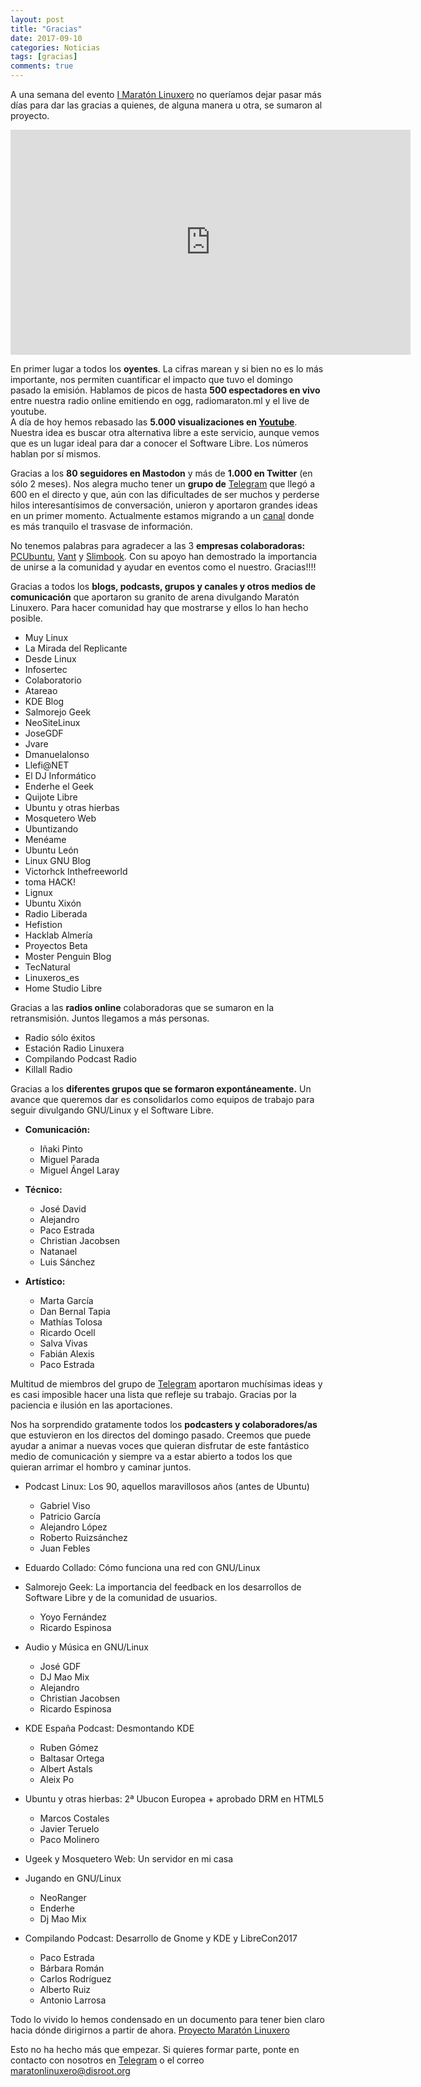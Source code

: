 ```yaml
---
layout: post
title: "Gracias"
date: 2017-09-10
categories: Noticias
tags: [gracias]
comments: true
---
```


A una semana del evento [I Maratón Linuxero](https://maratonlinuxero.org) no queríamos dejar pasar más días para dar las gracias a quienes, de alguna manera u otra, se sumaron al proyecto. 

<iframe src="https://archive.org/embed/MaratonLinuxero" width="640" height="360" frameborder="0" webkitallowfullscreen="true" mozallowfullscreen="true" allowfullscreen></iframe>

En primer lugar a todos los **oyentes**. La cifras marean y si bien no es lo más importante, nos permiten cuantificar el impacto que tuvo el domingo pasado la emisión. Hablamos de picos de hasta **500 espectadores en vivo** entre nuestra radio online emitiendo en ogg, radiomaraton.ml y el live de youtube.  
A día de hoy hemos rebasado las **5.000 visualizaciones en [Youtube](https://youtu.be/Yv90j2HVg1Q)**. Nuestra idea es buscar otra alternativa libre a este servicio, aunque vemos que es un lugar ideal para dar a conocer el Software Libre. Los números hablan por sí mismos.

Gracias a los **80 seguidores en Mastodon** y más de **1.000 en Twitter** (en sólo 2 meses). Nos alegra mucho tener un **grupo de** [Telegram](https://t.me/maratonlinuxero) que llegó a 600 en el directo y que, aún con las dificultades de ser muchos y perderse hilos interesantísimos de conversación, unieron y aportaron grandes ideas en un primer momento. Actualmente estamos migrando a un [canal](https://t.me/maraton_linuxero) donde es más tranquilo el trasvase de información.

No tenemos palabras para agradecer a las 3 **empresas colaboradoras:** [PCUbuntu](https://www.pcubuntu.es), [Vant](http://www.vantpc.es) y [Slimbook](https://slimbook.es/). Con su apoyo han demostrado la importancia de unirse a la comunidad y ayudar en eventos como el nuestro. Gracias!!!!

Gracias a todos los **blogs, podcasts, grupos y canales y otros medios de comunicación** que aportaron su granito de arena divulgando Maratón Linuxero. Para hacer comunidad hay que mostrarse y ellos lo han hecho posible.

+ Muy Linux
+ La Mirada del Replicante
+ Desde Linux
+ Infosertec
+ Colaboratorio
+ Atareao
+ KDE Blog
+ Salmorejo Geek
+ NeoSiteLinux
+ JoseGDF
+ Jvare
+ Dmanuelalonso
+ Llefi@NET
+ El DJ Informático
+ Enderhe el Geek
+ Quijote Libre
+ Ubuntu y otras hierbas
+ Mosquetero Web
+ Ubuntizando
+ Menéame
+ Ubuntu León
+ Linux GNU Blog
+ Victorhck Inthefreeworld
+ toma HACK!
+ Lignux
+ Ubuntu Xixón
+ Radio Liberada
+ Hefistion
+ Hacklab Almería
+ Proyectos Beta
+ Moster Penguin Blog
+ TecNatural
+ Linuxeros_es
+ Home Studio Libre

Gracias a las **radios online** colaboradoras que se sumaron en la retransmisión. Juntos llegamos a más personas.

+ Radio sólo éxitos 
+ Estación Radio Linuxera
+ Compilando Podcast Radio
+ Killall Radio

Gracias a los **diferentes grupos que se formaron expontáneamente.** Un avance que queremos dar es consolidarlos como equipos de trabajo para seguir divulgando GNU/Linux y el Software Libre.

+ **Comunicación:**
	+ Iñaki Pinto
	+ Miguel Parada
	+ Miguel Ángel Laray

+ **Técnico:**
	+ José David
	+ Alejandro
	+ Paco Estrada
	+ Christian Jacobsen
	+ Natanael
	+ Luis Sánchez

+ **Artístico:**
	+ Marta García
	+ Dan Bernal Tapia
	+ Mathías Tolosa
	+ Ricardo Ocell
	+ Salva Vivas
	+ Fabián Alexis
	+ Paco Estrada

Multitud de miembros del grupo de [Telegram](https://t.me/maratonlinuxero) aportaron muchísimas ideas y es casi imposible hacer una lista que refleje su trabajo. Gracias por la paciencia e ilusión en las aportaciones.

Nos ha sorprendido gratamente todos los **podcasters y colaboradores/as** que estuvieron en los directos del domingo pasado. Creemos que puede ayudar a animar a nuevas voces que quieran disfrutar de este fantástico medio de comunicación y siempre va a estar abierto a todos los que quieran arrimar el hombro y caminar juntos.

* Podcast Linux: Los 90, aquellos maravillosos años (antes de Ubuntu)
	* Gabriel Viso
	* Patricio García
	* Alejandro López
	* Roberto Ruizsánchez
	* Juan Febles

* Eduardo Collado: Cómo funciona una red con GNU/Linux

* Salmorejo Geek: La importancia del feedback en los desarrollos de Software Libre y de la comunidad de usuarios.
	* Yoyo Fernández
	* Ricardo Espinosa

* Audio y Música en GNU/Linux
	* José GDF
	* DJ Mao Mix
	* Alejandro
	* Christian Jacobsen
	* Ricardo Espinosa

* KDE España Podcast: Desmontando KDE
	* Ruben Gómez
	* Baltasar Ortega
	* Albert Astals
	*  Aleix Po

* Ubuntu y otras hierbas: 2ª Ubucon Europea + aprobado DRM en HTML5
	* Marcos Costales
	*  Javier Teruelo
	*  Paco Molinero

* Ugeek y Mosquetero Web: Un servidor en mi casa

*  Jugando en GNU/Linux
	*  NeoRanger
	*  Enderhe
	*  Dj Mao Mix

*   Compilando Podcast: Desarrollo de Gnome y KDE y LibreCon2017
	*    Paco Estrada
	*    Bárbara Román
	*    Carlos Rodríguez
	*    Alberto Ruiz
	*    Antonio Larrosa 
	
	
Todo lo vivido lo hemos condensado en un documento para tener bien claro hacia dónde dirigirnos a partir de ahora. [Proyecto Maratón Linuxero](https://telegra.ph/PROYECTO-MARAT%C3%93N-LINUXERO-09-07)


Esto no ha hecho más que empezar. Si quieres formar parte, ponte en contacto con nosotros en  [Telegram](https://t.me/maratonlinuxero) o el correo <maratonlinuxero@disroot.org>

